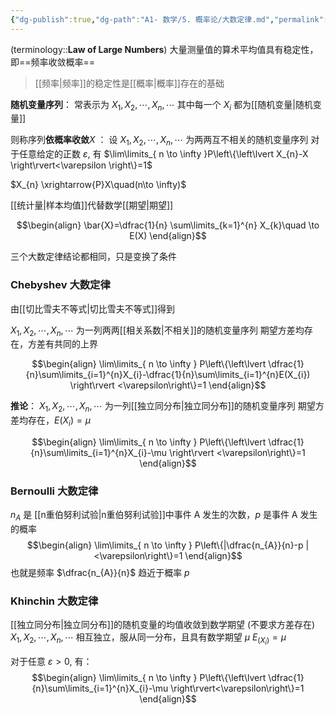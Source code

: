 ```yaml
---
{"dg-publish":true,"dg-path":"A1- 数学/5. 概率论/大数定律.md","permalink":"/A1- 数学/5. 概率论/大数定律/","dgPassFrontmatter":true,"noteIcon":"","created":"2024-10-08T17:07:59.380+08:00","updated":"2025-06-30T23:33:18.853+08:00"}
---
```



(terminology::**Law of Large Numbers**)
大量测量值的算术平均值具有稳定性，即==频率收敛概率==
>[[频率\|频率]]的稳定性是[[概率\|概率]]存在的基础


**随机变量序列**：
常表示为 $X_{1},X_{2},\cdots,X_{n},\cdots$ 
其中每一个 $X_{i}$ 都为[[随机变量\|随机变量]]

则称序列**依概率收敛**$X$  ：
设 $X_{1},X_{2},\cdots,X_{n},\cdots$ 为两两互不相关的随机变量序列
对于任意给定的正数 $\varepsilon$, 有 $\lim\limits_{ n \to \infty }P\left\{\left\lvert  X_{n}-X \right\rvert<\varepsilon \right\}=1$

 $X_{n} \xrightarrow{P}X\quad(n\to \infty)$


[[统计量\|样本均值]]代替数学[[期望\|期望]]

$$\begin{align}
\bar{X}=\dfrac{1}{n} \sum\limits_{k=1}^{n} X_{k}\quad \to E(X)
\end{align}$$

三个大数定律结论都相同，只是变换了条件

### Chebyshev 大数定律
由[[切比雪夫不等式\|切比雪夫不等式]]得到

$X_{1},X_{2},\cdots,X_{n},\cdots$ 为一列两两[[相关系数\|不相关]]的随机变量序列
期望方差均存在，方差有共同的上界

$$\begin{align}
\lim\limits_{ n \to \infty } P\left\{\left\lvert  \dfrac{1}{n}\sum\limits_{i=1}^{n}X_{i}-\dfrac{1}{n}\sum\limits_{i=1}^{n}E(X_{i}) \right\rvert <\varepsilon\right\}=1
\end{align}$$

**推论**：
$X_{1},X_{2},\cdots,X_{n},\cdots$ 为一列[[独立同分布\|独立同分布]]的随机变量序列
期望方差均存在，$E(X_{i})=\mu$

$$\begin{align}
\lim\limits_{ n \to \infty } P\left\{\left\lvert  \dfrac{1}{n}\sum\limits_{i=1}^{n}X_{i}-\mu \right\rvert <\varepsilon\right\}=1
\end{align}$$

### Bernoulli 大数定律
$n_{A}$ 是 [[n重伯努利试验\|n重伯努利试验]]中事件 A 发生的次数，$p$ 是事件 A 发生的概率
$$\begin{align}
\lim\limits_{ n \to \infty } P\left\{|\dfrac{n_{A}}{n}-p |<\varepsilon\right\}=1
\end{align}$$
也就是频率 $\dfrac{n_{A}}{n}$ 趋近于概率 $p$

### Khinchin 大数定律
[[独立同分布\|独立同分布]]的随机变量的均值收敛到数学期望
(不要求方差存在)
$X_{1},X_{2},\cdots,X_{n},\cdots$ 相互独立，服从同一分布，且具有数学期望 $\mu$
$E_(X_{i})=\mu$

对于任意 $\varepsilon>0$, 有：
$$\begin{align}
\lim\limits_{ n \to \infty } P\left\{\left\lvert  \dfrac{1}{n}\sum\limits_{i=1}^{n}X_{i}-\mu \right\rvert<\varepsilon\right\}=1
\end{align}$$


